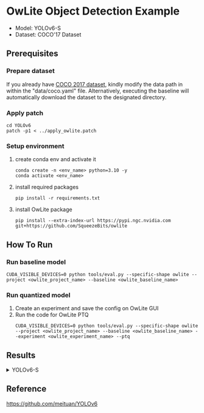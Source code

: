 # OwLite Object Detection Example 
- Model: YOLOv6-S
- Dataset: COCO'17 Dataset

## Prerequisites

### Prepare dataset
If you already have [COCO 2017 dataset](http://cocodataset.org), kindly modify the data path in within the "data/coco.yaml" file. Alternatively, executing the baseline will automatically download the dataset to the designated directory.

### Apply patch
```
cd YOLOv6
patch -p1 < ../apply_owlite.patch
```

### Setup environment
1. create conda env and activate it
    ```
    conda create -n <env_name> python=3.10 -y
    conda activate <env_name>
    ```
2. install required packages
    ```
    pip install -r requirements.txt
    ```
3. install OwLite package
    ```
    pip install --extra-index-url https://pypi.ngc.nvidia.com git+https://github.com/SqueezeBits/owlite
    ```


## How To Run

### Run baseline model
```
CUDA_VISIBLE_DEVICES=0 python tools/eval.py --specific-shape owlite --project <owlite_project_name> --baseline <owlite_baseline_name> 
```

### Run quantized model
1. Create an experiment and save the config on OwLite GUI
2. Run the code for OwLite PTQ 
    ```
    CUDA_VISIBLE_DEVICES=0 python tools/eval.py --specific-shape owlite --project <owlite_project_name> --baseline <owlite_baseline_name> --experiment <owlite_experiment_name> --ptq
    ```

## Results

<details>
<summary>YOLOv6-S</summary>
### Quantization Configuration

- Apply OwLite Recommended Config with the following calibration method
  - PTQ calibration: Percentile (99.99%)

    
### Accuracy Results

| Quantization    | Input Size        | mAP 0.50~0.95 (%) | mAP 0.50 (%) |   
| --------------- |:-----------------:|:-----------------:|:------------:|
| FP32            | (32, 3, 640, 640) | 44.7              | 61.6         |
| OwLite INT8 PTQ | (32, 3, 640, 640) | 41.8              | 58.0         |
| INT8 TensorRT   | (32, 3, 640, 640) | 41.0              | 57.5         |

- INT8 TensorRT engine was build using applying FP16 and INT8 flags, further explained in [TRT Developer Guide](https://docs.nvidia.com/deeplearning/tensorrt/developer-guide)

### Latency Results
TensorRT Evaluation GPU: A6000

| Quantization    | Input Size        | GPU Latency (ms) | 
| --------------- |:-----------------:|:----------------:|
| FP16 TensorRT   | (32, 3, 640, 640) | 17.3             |
| OwLite INT8 PTQ | (32, 3, 640, 640) | 8.6              |
| INT8 TensorRT   | (32, 3, 640, 640) | 8.7              | 
</details>

## Reference
https://github.com/meituan/YOLOv6

